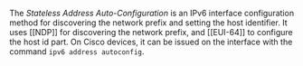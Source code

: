 The *Stateless Address Auto-Configuration* is an IPv6 interface configuration method for discovering the network prefix and setting the host identifier. It uses [[NDP]] for discovering the network prefix, and [[EUI-64]] to configure the host id part. On Cisco devices, it can be issued on the interface with the command `ipv6 address autoconfig`.